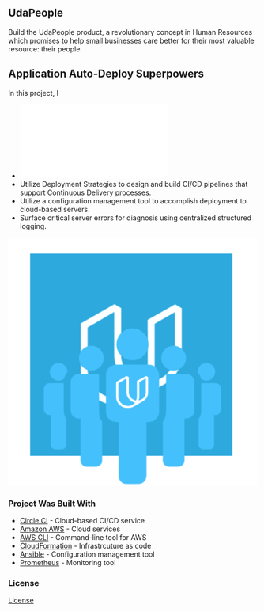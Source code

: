 ## UdaPeople
Build the UdaPeople product, a revolutionary concept in Human Resources which promises to help small businesses care better for their most valuable resource: their people.
##  Application Auto-Deploy Superpowers
In this project, I

- ![Explain the fundamentals and benefits of CI/CD to achieve, build, and deploy automation for cloud-based software products.](BenefitofCICD.pdf)
- Utilize Deployment Strategies to design and build CI/CD pipelines that support Continuous Delivery processes.
- Utilize a configuration management tool to accomplish deployment to cloud-based servers.
- Surface critical server errors for diagnosis using centralized structured logging.

![Diagram of CI/CD Pipeline we will be building.](udapeople.png)

### Project Was Built With

- [Circle CI](www.circleci.com) - Cloud-based CI/CD service
- [Amazon AWS](https://aws.amazon.com/) - Cloud services
- [AWS CLI](https://aws.amazon.com/cli/) - Command-line tool for AWS
- [CloudFormation](https://aws.amazon.com/cloudformation/) - Infrastrcuture as code
- [Ansible](https://www.ansible.com/) - Configuration management tool
- [Prometheus](https://prometheus.io/) - Monitoring tool

### License

[License](LICENSE.md)
